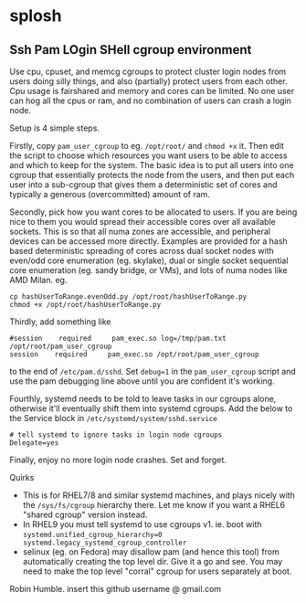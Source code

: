 # splosh
Ssh Pam LOgin SHell cgroup environment 
--------------------------------------

Use cpu, cpuset, and memcg cgroups to protect cluster login nodes from users doing silly things, and also (partially) protect users from each other. Cpu usage is fairshared and memory and cores can be limited. No one user can hog all the cpus or ram, and no combination of users can crash a login node.

Setup is 4 simple steps.

Firstly, copy `pam_user_cgroup` to eg. `/opt/root/` and `chmod +x` it. Then edit the script to choose which resources you want users to be able to access and which to keep for the system. The basic idea is to put all users into one cgroup that essentially protects the node from the users, and then put each user into a sub-cgroup that gives them a deterministic set of cores and typically a generous (overcommitted) amount of ram.

Secondly, pick how you want cores to be allocated to users. If you are being nice to them you would spread their accessible cores over all available sockets. This is so that all numa zones are accessible, and peripheral devices can be accessed more directly. Examples are provided for a hash based deterministic spreading of cores across dual socket nodes with even/odd core enumeration (eg. skylake), dual or single socket sequential core enumeration (eg. sandy bridge, or VMs), and lots of numa nodes like AMD Milan. eg.

    cp hashUserToRange.evenOdd.py /opt/root/hashUserToRange.py
    chmod +x /opt/root/hashUserToRange.py

Thirdly, add something like

    #session    required     pam_exec.so log=/tmp/pam.txt /opt/root/pam_user_cgroup
    session    required     pam_exec.so /opt/root/pam_user_cgroup

to the end of `/etc/pam.d/sshd`. Set `debug=1` in the `pam_user_cgroup` script and use the pam debugging line above until you are confident it's working.

Fourthly, systemd needs to be told to leave tasks in our cgroups alone, otherwise it'll eventually shift them into systemd cgroups. Add the below to the Service block in `/etc/systemd/system/sshd.service`

    # tell systemd to ignore tasks in login node cgroups
    Delegate=yes

Finally, enjoy no more login node crashes. Set and forget.

Quirks
* This is for RHEL7/8 and similar systemd machines, and plays nicely with the `/sys/fs/cgroup` hierarchy there. Let me know if you want a RHEL6 "shared cgroup" version instead.
* In RHEL9 you must tell systemd to use cgroups v1. ie. boot with `systemd.unified_cgroup_hierarchy=0 systemd.legacy_systemd_cgroup_controller`
* selinux (eg. on Fedora) may disallow pam (and hence this tool) from automatically creating the top level dir. Give it a go and see. You may need to make the top level "corral" cgroup for users separately at boot.


Robin Humble.  insert this github username @ gmail.com
